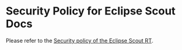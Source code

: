 # Security Policy for Eclipse Scout Docs

Please refer to the [Security policy of the Eclipse Scout RT](https://github.com/eclipse-scout/scout.rt/security/policy).
